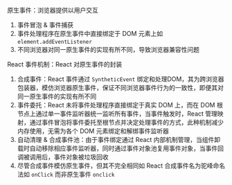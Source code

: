 原生事件：浏览器提供以用户交互

1. 事件冒泡 & 事件捕获
2. 事件处理程序在原生事件中直接绑定于 DOM 元素上如 `element.addEventListener`
3. 不同浏览器对同一原生事件的实现有所不同，导致浏览器兼容性问题

React 事件机制：React 对原生事件的封装

1. 合成事件：React 事件通过 `SyntheticEvent` 绑定和处理DOM，其为跨浏览器包装器，模仿浏览器原生事件，保证不同浏览器事件行为的一致性，即便其对同一原生事件的实现有所不同
2. 事件委托：React 未将事件处理程序直接绑定于真实 DOM 上，而在 DOM 根节点上通过单一事件监听器统一监听所有事件，当事件触发时，React 管理映射，通过事件冒泡将事件委托至根节点并决定处理事件的方式，此种机制减少内存使用，无需为各个 DOM 元素绑定和解绑事件监听器
3. 自动清理 & 合成事件池：由于事件绑定通过 React 内部机制管理，当组件卸载时自动移除相应事件监听器，同时通过事件对象池复用事件对象，当事件回调被调用后，事件对象被垃圾回收
4. 尽管合成事件模仿原生事件，但其不完全相同如 React 合成事件名为驼峰命名法如 `onClick` 而非原生事件 `onclick`